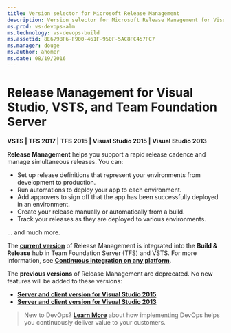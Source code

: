 ```yaml
---
title: Version selector for Microsoft Release Management
description: Version selector for Microsoft Release Management for Visual Studio, VSTS, and Team Foundation Server
ms.prod: vs-devops-alm
ms.technology: vs-devops-build
ms.assetid: 8E6798F6-F900-461F-950F-5AC8FC457FC7
ms.manager: douge
ms.author: ahomer
ms.date: 08/19/2016
---
```


# Release Management for Visual Studio, VSTS, and Team Foundation Server

**VSTS | TFS 2017 | TFS 2015 | Visual Studio 2015 | Visual Studio 2013**  

**Release Management** helps you support a rapid release cadence and manage simultaneous releases.
You can:

* Set up release definitions that represent your environments from development to production.
* Run automations to deploy your app to each environment.
* Add approvers to sign off that the app has been successfully deployed in an environment.
* Create your release manually or automatically from a build.
* Track your releases as they are deployed to various environments.

... and much more.

The **[current version](../build-release/overview.md)** of Release Management is integrated into the **Build &amp; Release** hub in
Team Foundation Server (TFS) and VSTS.
For more information, see **[Continuous integration on any platform](../build-release/overview.md)**. 

The **previous versions** of Release Management are deprecated. No new features will be added to these versions:

* **[Server and client version for Visual Studio 2015](overview-rm2015.md)**
* **[Server and client version for Visual Studio 2013](https://msdn.microsoft.com/library/dn217874%28v%3Dvs.120%29.aspx)**

> New to DevOps? **[Learn More](https://www.visualstudio.com/devops)** about how implementing DevOps helps you continuously deliver value to your customers.

